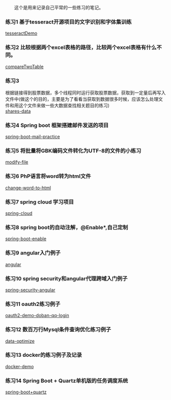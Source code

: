 &emsp;&emsp;这个是用来记录自己平常的一些练习的笔记。

### 练习1 基于tesseract开源项目的文字识别和字体集训练

[tesseractDemo](/tesseractDemo)
<br/>

### 练习2 比较根据两个excel表格的路径，比较两个excel表格有什么不同。

[compareTwoTable](/compareTwoTable)
<br/>

### 练习3 

根据链接得到股票数据，多个线程同时运行获取股票数据，获取到一定量后再写入文件中(做这个的目的，主要是为了看看当获取到数据很多时候，应该怎么处理文件和用这个文件来做一些大数据查找相关题目的练习)<br/>
[shares-data](/shares-data)
<br/>

### 练习4 Spring boot 框架搭建邮件发送的项目

[spring-boot-mail-practice](/spring-boot-mail-practice)
<br/>

### 练习5 将批量将GBK编码文件转化为UTF-8的文件的小练习
[modify-file](/modify-file)
<br/>

### 练习6 PhP语言将word转为html文件
[change-word-to-html](/change-word-to-html)

### 练习7 spring cloud 学习项目

[spring-cloud](/spring-cloud)

### 练习8 spring boot的自动注解，@Enable*,自己定制

[spring-boot-enable](/spring-boot-enable)

### 练习9 angular入门例子

[angular](/angular)

### 练习10 spring security和angular代理跨域入门例子

[spring-security-angular](/spring-security-angular)

### 练习11 oauth2练习例子

[oauth2-demo-doban-qq-login](/oauth2-demo-doban-qq-login)


### 练习12 数百万行Mysql条件查询优化练习例子

[data-optimize](/data-optimize)


### 练习13 docker的练习例子及记录

[docker-demo](/docker-demo)

### 练习14 Spring Boot + Quartz单机版的任务调度系统

[spring-boot+quartz](/spring-boot+quartz)















